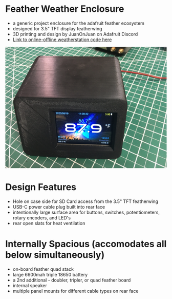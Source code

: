 # Feather Weather Enclosure
- a generic project enclosure for the adafruit feather ecosystem
- designed for 3.5" TFT display featherwing
- 3D printing and design by JuanOnJuan on Adafruit Discord
- [Link to online-offline weatherstation code here](https://github.com/DJDevon3/My_Circuit_Python_Projects/tree/main/Boards/espressif/Unexpected%20Maker%20Feather%20S3/Online-Offline%20Weatherstation)

![](https://raw.githubusercontent.com/DJDevon3/My_3D_Projects/main/Feather%20Weather%20Enclosure/Screenshot.JPG)

# Design Features
- Hole on case side for SD Card access from the 3.5" TFT featherwing
- USB-C power cable plug built into rear face
- intentionally large surface area for buttons, switches, potentiometers, rotary encoders, and LED's
- rear open slats for heat ventilation

# Internally Spacious (accomodates all below simultaneously)
- on-board feather quad stack
- large 6600mah triple 18650 battery
- a 2nd additional - doubler, tripler, or quad feather board
- internal speaker
- multiple panel mounts for different cable types on rear face

